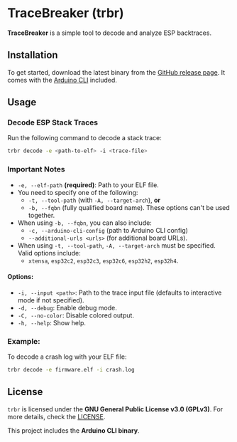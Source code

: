 # TraceBreaker (trbr)

**TraceBreaker** is a simple tool to decode and analyze ESP backtraces.

## Installation

To get started, download the latest binary from the [GitHub release page](https://github.com/dankeboy36/trbr/releases/latest). It comes with the [Arduino CLI](https://github.com/arduino/arduino-cli) included.

## Usage

### Decode ESP Stack Traces

Run the following command to decode a stack trace:

```sh
trbr decode -e <path-to-elf> -i <trace-file>
```

### Important Notes

- `-e, --elf-path` **(required)**: Path to your ELF file.
- You need to specify one of the following:
  - `-t, --tool-path` (with `-A, --target-arch`), **or**
  - `-b, --fqbn` (fully qualified board name). These options can't be used together.
- When using `-b, --fqbn`, you can also include:
  - `-c, --arduino-cli-config` (path to Arduino CLI config)
  - `--additional-urls <urls>` (for additional board URLs).
- When using `-t, --tool-path`, `-A, --target-arch` must be specified. Valid options include:
  - `xtensa`, `esp32c2`, `esp32c3`, `esp32c6`, `esp32h2`, `esp32h4`.

#### Options:

- `-i, --input <path>`: Path to the trace input file (defaults to interactive mode if not specified).
- `-d, --debug`: Enable debug mode.
- `-C, --no-color`: Disable colored output.
- `-h, --help`: Show help.

### Example:

To decode a crash log with your ELF file:

```bash
trbr decode -e firmware.elf -i crash.log
```

## License

`trbr` is licensed under the **GNU General Public License v3.0 (GPLv3)**. For more details, check the [LICENSE](LICENSE).

This project includes the **Arduino CLI binary**.
